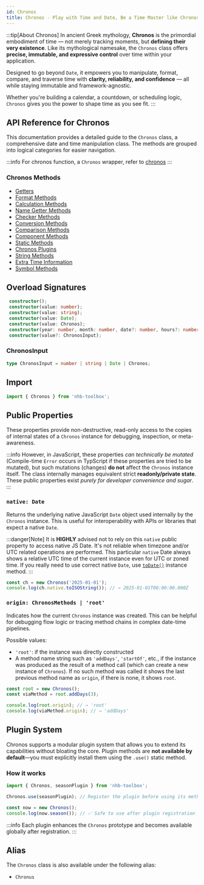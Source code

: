 ```yaml
---
id: Chronos
title: Chronos - Play with Time and Date, Be a Time Master like Chronos
---
```


:::tip[About Chronos]
In ancient Greek mythology, **Chronos** is the primordial embodiment of time — not merely tracking moments, but **defining their very existence**. Like its mythological namesake, the `Chronos` class offers **precise, immutable, and expressive control** over time within your application.

Designed to go beyond `Date`, it empowers you to manipulate, format, compare, and traverse time with **clarity, reliability, and confidence** — all while staying immutable and framework-agnostic.

Whether you're building a calendar, a countdown, or scheduling logic, `Chronos` gives you the power to shape time as you see fit.
:::

<!-- markdownlint-disable-file MD024 -->
## API Reference for Chronos

This documentation provides a detailed guide to the `Chronos` class, a comprehensive date and time manipulation class. The methods are grouped into logical categories for easier navigation.

:::info
For chronos function, a `Chronos` wrapper, refer to [chronos](/docs/utilities/date/chronos)
:::

### Chronos Methods

- [Getters](Chronos/getters)
- [Format Methods](Chronos/format)
- [Calculation Methods](Chronos/calculation)
- [Name Getter Methods](Chronos/names)
- [Checker Methods](Chronos/checkers)
- [Conversion Methods](Chronos/conversion)
- [Comparison Methods](Chronos/comparison)
- [Component Methods](Chronos/components)
- [Static Methods](Chronos/statics)
- [Chronos Plugins](Chronos/plugins)
- [String Methods](Chronos/strings)
- [Extra Time Information](Chronos/extras)
- [Symbol Methods](Chronos/symbols)

## Overload Signatures

```ts
 constructor();
 constructor(value: number);
 constructor(value: string);
 constructor(value: Date);
 constructor(value: Chronos);
 constructor(year: number, month: number, date?: number, hours?: number, minutes?: number, seconds?: number, ms?: number);
 constructor(value?: ChronosInput);
```

### ChronosInput

```ts
type ChronosInput = number | string | Date | Chronos;
```

## Import

```ts
import { Chronos } from 'nhb-toolbox';
```

## Public Properties

These properties provide non-destructive, read-only access to the copies of internal states of a `Chronos` instance for debugging, inspection, or meta-awareness.

:::info
However, in JavaScript, these properties *can technically be mutated* (Compile-time `Error` occurs in TypScript if these properties are tried to be mutated), but such mutations (changes) **do not** affect the `Chronos` instance itself. The class internally manages equivalent strict **readonly/private state**. These public properties exist *purely for developer convenience and sugar*.
:::

### `native: Date`

Returns the underlying native JavaScript `Date` object used internally by the `Chronos` instance. This is useful for interoperability with APIs or libraries that expect a native `Date`.

:::danger[Note]
It is **HIGHLY** advised not to rely on this `native` public property to access native JS Date. It's not reliable when timezone and/or UTC related operations are performed. This particular `native` Date always shows a relative UTC time of the current instance even for UTC or zoned time. If you really need to use correct native `Date`, use [`toDate()`](Chronos/conversion#todate) instance method.
:::

```ts
const ch = new Chronos('2025-01-01');
console.log(ch.native.toISOString()); // → 2025-01-01T00:00:00.000Z
```

### `origin: ChronosMethods | 'root'`

Indicates how the current `Chronos` instance was created. This can be helpful for debugging flow logic or tracing method chains in complex date-time pipelines.

Possible values:

- `'root'`: if the instance was directly constructed
- A method name string such as `'addDays'`, `'startOf'`, etc., if the instance was produced as the result of a method call (which can create a new instance of `Chronos`). If no such method was called it shows the last previous method name as `origin`, if there is none, it shows `root`.

```ts
const root = new Chronos();
const viaMethod = root.addDays(3);

console.log(root.origin); // → 'root'
console.log(viaMethod.origin); // → 'addDays'
```

## Plugin System

Chronos supports a modular plugin system that allows you to extend its capabilities without bloating the core. Plugin methods are **not available by default**—you must explicitly install them using the `.use()` static method.

### How it works

```ts
import { Chronos, seasonPlugin } from 'nhb-toolbox';

Chronos.use(seasonPlugin); // Register the plugin before using its methods

const now = new Chronos();
console.log(now.season()); // ✅ Safe to use after plugin registration
```

:::info
Each plugin enhances the `Chronos` prototype and becomes available globally after registration.
:::

## Alias

The `Chronos` class is also available under the following alias:

- `Chronus`
